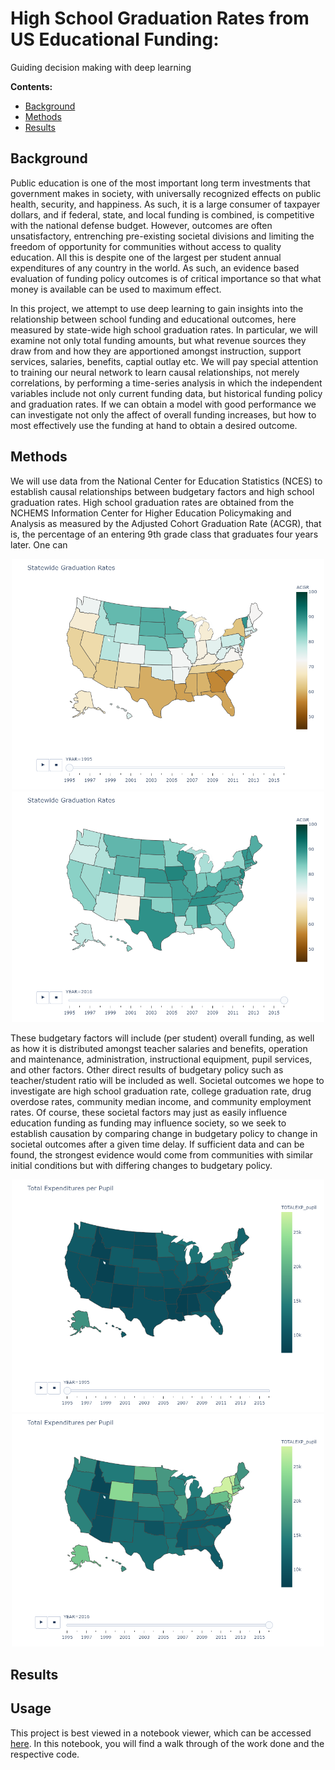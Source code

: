 # High School Graduation Rates from US Educational Funding:
Guiding decision making with deep learning

**Contents:**
* [Background](#background)
* [Methods](#methods)
* [Results](#results)

## Background<a name="background"></a>
Public education is one of the most important long term investments that government makes in society, with universally recognized effects on public health, security, and happiness. As such, it is a large consumer of taxpayer dollars, and if federal, state, and local funding is combined, is competitive with the national defense budget. However, outcomes are often unsatisfactory, entrenching pre-existing societal divisions and limiting the freedom of opportunity for communities without access to quality education. All this is despite one of the largest per student annual expenditures of any country in the world. As such, an evidence based evaluation of funding policy outcomes is of critical importance so that what money is available can be used to maximum effect. 

In this project, we attempt to use deep learning to gain insights into the relationship between school funding and educational outcomes, here measured by state-wide high school graduation rates. In particular, we will examine not only total funding amounts, but what revenue sources they draw from and how they are apportioned amongst instruction, support services, salaries, benefits, captial outlay etc. We will pay special attention to training our neural network to learn causal relationships, not merely correlations, by performing a time-series analysis in which the independent variables include not only current funding data, but historical funding policy and graduation rates. If we can obtain a model with good performance we can investigate not only the affect of overall funding increases, but how to most effectively use the funding at hand to obtain a desired outcome.

## Methods<a name="methods"></a>

We will use data from the National Center for Education Statistics (NCES) to establish causal relationships between budgetary factors and high school graduation rates. High school graduation rates are obtained from the NCHEMS Information Center for Higher Education Policymaking and Analysis as measured by the Adjusted Cohort Graduation Rate (ACGR), that is, the percentage of an entering 9th grade class that graduates four years later. One can 

<p align="center">
 <img src="statewide_grad_rates_1995.png" alt="Graduation Rates 1995" width=500/>
 <img src="statewide_grad_rates_2016.png" alt="Graduation Rates 2016" width=500/>
</p>

These budgetary factors will include (per student) overall funding, as well as how it is distributed amongst teacher salaries and benefits, operation and maintenance, administration, instructional equipment, pupil services, and other factors. Other direct results of budgetary policy such as teacher/student ratio will be included as well. Societal outcomes we hope to investigate are high school graduation rate, college graduation rate, drug overdose rates, community median income, and community employment rates. Of course, these societal factors may just as easily influence education funding as funding may influence society, so we seek to establish causation by comparing change in budgetary policy to change in societal outcomes after a given time delay. If sufficient data and can be found, the strongest evidence would come from communities with similar initial conditions but with differing changes to budgetary policy.

<p align="center">
 <img src="exp_per_pupil_1995.png" alt="Total per Pupil Expenditures 1995" width=500/>
 <img src="exp_per_pupil_2016.png" alt="Total per Pupil Expenditures 2016" width=500/>
</p>

## Results<a name="results"></a>


## Usage

This project is best viewed in a notebook viewer, which can be accessed [here](./modeling-burden-of-hunger-in-malawi.ipynb). In this notebook, you will find a walk through of the work done and the respective code.
